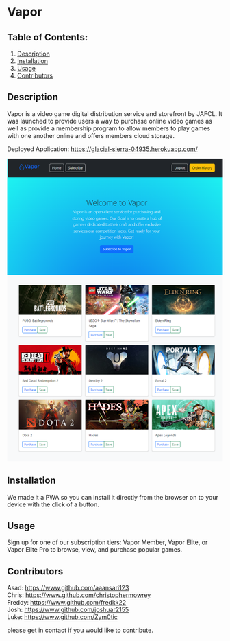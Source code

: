 # Vapor

  ## Table of Contents:
  1. [Description](#description) 
  2. [Installation](#installation)
  3. [Usage](#usage)
  4. [Contributors](#contributors)
   
   
  ## Description 

  Vapor is a video game digital distribution service and storefront by JAFCL. It was launched to provide users a way to purchase online video games as well as provide a membership program to allow members to play games with one another online and offers members cloud storage.

  Deployed Application: https://glacial-sierra-04935.herokuapp.com/

  ![vapor app screenshot](/images/glacial-sierra-04935.herokuapp.com_.png)



  ## Installation 

  We made it a PWA so you can install it directly from the browser on to your device with the click of a button.


  ## Usage 

  Sign up for one of our subscription tiers: Vapor Member, Vapor Elite, or Vapor Elite Pro to browse, view, and purchase popular games. 


  ## Contributors

  Asad: https://www.github.com/aaansari123 \
  Chris: https://www.github.com/christophermowrey \
  Freddy: https://www.github.com/fredkk22 \
  Josh: https://www.github.com/joshuar2155 \
  Luke: https://www.github.com/Zym0tic

  please get in contact if you would like to contribute.

